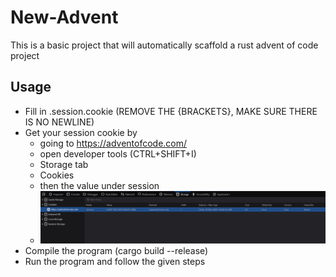# New-Advent

This is a basic project that will automatically scaffold a rust advent of code project

## Usage

- Fill in .session.cookie (REMOVE THE {BRACKETS}, MAKE SURE THERE IS NO NEWLINE)
- Get your session cookie by
    - going to <https://adventofcode.com/>
    - open developer tools (CTRL+SHIFT+I)
    - Storage tab
    - Cookies
    - then the value under session
    - ![Example on how to copy session cookie](image.png)
- Compile the program (cargo build --release)
- Run the program and follow the given steps
